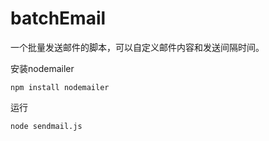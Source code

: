# batchEmail
一个批量发送邮件的脚本，可以自定义邮件内容和发送间隔时间。


安装nodemailer
```
npm install nodemailer
```

运行
```
node sendmail.js
```
